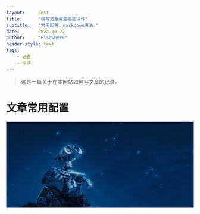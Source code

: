 ```yaml
---
layout: 	post
title: 		"编写文章需要哪些操作"
subtitle: 	"常用配置、markdown用法 "
date:       2024-10-22
author: 	"Elsewhere"
header-style: text
tags:
    - 必备
    - 生活
---
```


> 这是一篇关于在本网站如何写文章的记录。



# 文章常用配置

![RRR](img/post-bg-apple.jpg)
